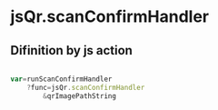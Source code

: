 # jsQr.scanConfirmHandler

## Difinition by js action

```js.js

var=runScanConfirmHandler
	?func=jsQr.scanConfirmHandler
		&qrImagePathString
```


